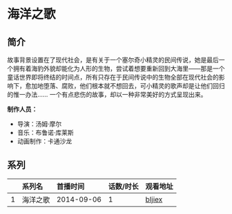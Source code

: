# 海洋之歌


## 简介

故事背景设置在了现代社会，是有关于一个塞尔奇小精灵的民间传说，她是最后一个拥有着海豹外貌却能化为人形的生物，尝试着想要重新回到大海里——那是一个童话世界即将终结的时间点，所有只存在于民间传说中的生物全部在现代社会的影响下，愈加地堕落、腐败，他们根本就不想回去，可小精灵的歌声却是让他们回归的惟一办法……
一个有点悲伤的故事，却以一种非常美好的方式呈现出来。

**制作人员：**
- 导演：汤姆·摩尔
- 音乐：布鲁诺·库莱斯
- 动画制作：卡通沙龙



## 系列

|     |   系列名   |   首播时间  | 话数/时长  | 观看地址 |
|:---  |:------    |:----      |:---       |:---  |
| 1 | 海洋之歌 | 2014-09-06 | 1 | [bljiex](https://svip.bljiex.cc/?wd=海洋之歌)  |



